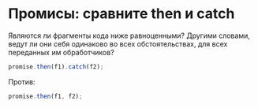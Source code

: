 # Промисы: сравните then и catch

Являются ли фрагменты кода ниже равноценными? Другими словами, ведут ли они себя одинаково во всех обстоятельствах, для всех переданных им обработчиков?

```js
promise.then(f1).catch(f2);
```

Против:

```js
promise.then(f1, f2);
```
